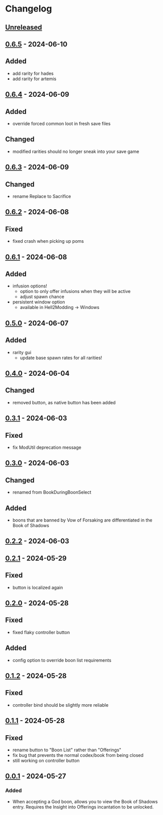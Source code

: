 # Changelog

## [Unreleased]

## [0.6.5] - 2024-06-10

## Added

- add rarity for hades
- add rarity for artemis

## [0.6.4] - 2024-06-09

## Added

- override forced common loot in fresh save files

## Changed

- modified rarities should no longer sneak into your save game

## [0.6.3] - 2024-06-09

## Changed

- rename Replace to Sacrifice

## [0.6.2] - 2024-06-08

## Fixed

- fixed crash when picking up poms

## [0.6.1] - 2024-06-08

## Added

- infusion options!
  - option to only offer infusions when they will be active
  - adjust spawn chance
- persistent window option
  - available in Hell2Modding -> Windows

## [0.5.0] - 2024-06-07

## Added

- rarity gui
  - update base spawn rates for all rarities!

## [0.4.0] - 2024-06-04

## Changed

- removed button, as native button has been added

## [0.3.1] - 2024-06-03

## Fixed

- fix ModUtil deprecation message

## [0.3.0] - 2024-06-03

## Changed

- renamed from BookDuringBoonSelect

## Added

- boons that are banned by Vow of Forsaking are differentiated in the Book of Shadows

## [0.2.2] - 2024-06-03

## [0.2.1] - 2024-05-29

## Fixed

- button is localized again

## [0.2.0] - 2024-05-28

## Fixed

- fixed flaky controller button

## Added

- config option to override boon list requirements

## [0.1.2] - 2024-05-28

## Fixed

- controller bind should be slightly more reliable

## [0.1.1] - 2024-05-28

## Fixed

- rename button to "Boon List" rather than "Offerings"
- fix bug that prevents the normal codex/book from being closed
- still working on controller button

## [0.0.1] - 2024-05-27

### Added

- When accepting a God boon, allows you to view the Book of Shadows entry. Requires the Insight into Offerings incantation to be unlocked.

[unreleased]: https://github.com/The-Black-Lodge/JowdayBoonBuddy/compare/0.6.5...HEAD
[0.6.5]: https://github.com/The-Black-Lodge/JowdayBoonBuddy/compare/0.6.4...0.6.5
[0.6.4]: https://github.com/The-Black-Lodge/JowdayBoonBuddy/compare/0.6.3...0.6.4
[0.6.3]: https://github.com/The-Black-Lodge/JowdayBoonBuddy/compare/0.6.2...0.6.3
[0.6.2]: https://github.com/The-Black-Lodge/JowdayBoonBuddy/compare/0.6.1...0.6.2
[0.6.1]: https://github.com/The-Black-Lodge/JowdayBoonBuddy/compare/0.5.0...0.6.1
[0.5.0]: https://github.com/The-Black-Lodge/JowdayBoonBuddy/compare/0.4.0...0.5.0
[0.4.0]: https://github.com/The-Black-Lodge/JowdayBoonBuddy/compare/0.3.1...0.4.0
[0.3.1]: https://github.com/The-Black-Lodge/JowdayBoonBuddy/compare/0.3.0...0.3.1
[0.3.0]: https://github.com/The-Black-Lodge/JowdayBoonBuddy/compare/0.2.2...0.3.0
[0.2.2]: https://github.com/The-Black-Lodge/JowdayBoonBuddy/compare/0.2.1...0.2.2
[0.2.1]: https://github.com/The-Black-Lodge/JowdayBookDuringBoonSelect/compare/0.2.0...0.2.1
[0.2.0]: https://github.com/The-Black-Lodge/JowdayBookDuringBoonSelect/compare/0.1.2...0.2.0
[0.1.2]: https://github.com/The-Black-Lodge/JowdayBookDuringBoonSelect/compare/0.1.1...0.1.2
[0.1.1]: https://github.com/The-Black-Lodge/JowdayBookDuringBoonSelect/compare/0.0.1...0.1.1
[0.0.1]: https://github.com/The-Black-Lodge/JowdayBookDuringBoonSelect/compare/0c7209d7caa7021da000c656634baa3ed9e10b14...0.0.1
